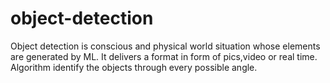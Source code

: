 # object-detection
Object detection is conscious and physical world situation whose elements are generated by ML.
It delivers a format in form of pics,video or real time.
Algorithm identify the objects through every possible angle.
